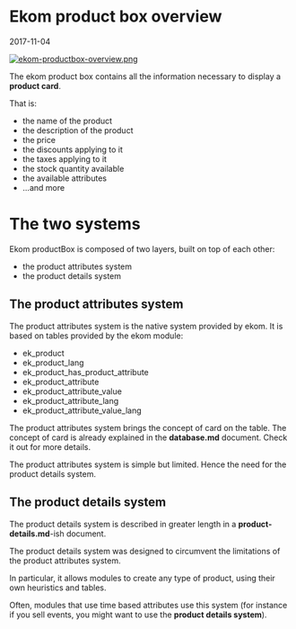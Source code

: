 Ekom product box overview
=================
2017-11-04



[![ekom-productbox-overview.png](http://lingtalfi.com/img/kamille-modules/Ekom/ekom-productbox-overview.png)](http://lingtalfi.com/img/kamille-modules/Ekom/ekom-productbox-overview.png)




The ekom product box contains all the information necessary to display a **product card**.

That is:

- the name of the product
- the description of the product
- the price
- the discounts applying to it
- the taxes applying to it
- the stock quantity available
- the available attributes 
- ...and more





The two systems
===================

Ekom productBox is composed of two layers, built on top of each other:

- the product attributes system
- the product details system


The product attributes system
----------------------------

The product attributes system is the native system provided by ekom.
It is based on tables provided by the ekom module:

- ek_product
- ek_product_lang
- ek_product_has_product_attribute
- ek_product_attribute
- ek_product_attribute_value
- ek_product_attribute_lang
- ek_product_attribute_value_lang


The product attributes system brings the concept of card on the table.
The concept of card is already explained in the **database.md** document.
Check it out for more details.


The product attributes system is simple but limited.
Hence the need for the product details system.



The product details system
-------------------------------
The product details system is described in greater length in a **product-details.md**-ish document.

The product details system was designed to circumvent the limitations of the product attributes system.

In particular, it allows modules to create any type of product, using their own heuristics and tables.

Often, modules that use time based attributes use this system (for instance if you sell events, you might
want to use the **product details system**).
